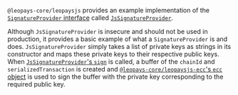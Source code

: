 `@leopays-core/leopaysjs` provides an example implementation of the [`SignatureProvider` interface](https://github.com/leopays-core/leopaysjs/blob/849c03992e6ce3cb4b6a11bf18ab17b62136e5c9/src/leopaysjs-api-interfaces.ts#L60) called [`JsSignatureProvider`](https://github.com/leopays-core/leopaysjs/blob/849c03992e6ce3cb4b6a11bf18ab17b62136e5c9/src/leopaysjs-jssig.ts#L11).

Although `JsSignatureProvider` is insecure and should not be used in production, it provides a basic example of what a `SignatureProvider` is and does.  `JsSignatureProvider` simply takes a list of private keys as strings in its constructor and maps these private keys to their respective public keys.  When [`JsSignatureProvider`'s `sign`](https://github.com/leopays-core/leopaysjs/blob/849c03992e6ce3cb4b6a11bf18ab17b62136e5c9/src/leopaysjs-jssig.ts#L33) is called, a buffer of the `chainId` and `serializedTransaction` is created and [`@leopays-core/leopaysjs-ecc`'s `ecc` object](https://github.com/leopays-core/leopaysjs-ecc/blob/7ec577cad54e17da6168fdfb11ec2b09d6f0e7f0/src/index.js#L4) is used to sign the buffer with the private key corresponding to the required public key.
